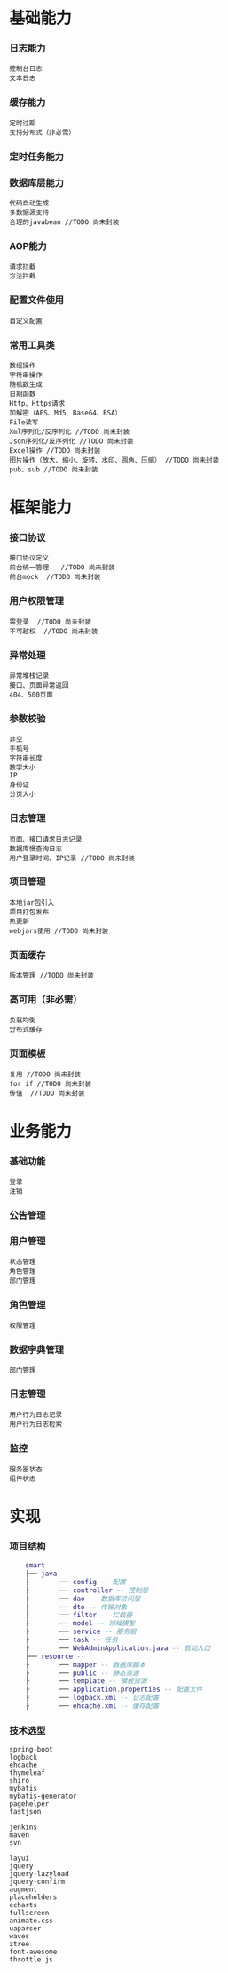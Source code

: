 # 基础能力
### 日志能力
    控制台日志
    文本日志
### 缓存能力
    定时过期
    支持分布式（非必需）
### 定时任务能力
### 数据库层能力
    代码自动生成
    多数据源支持
    合理的javabean //TODO 尚未封装
### AOP能力
    请求拦截 
    方法拦截 
### 配置文件使用
    自定义配置
### 常用工具类
    数组操作 
    字符串操作 
    随机数生成 
    日期函数
    Http、Https请求
    加解密（AES、Md5、Base64、RSA） 
    File读写
    Xml序列化/反序列化 //TODO 尚未封装
    Json序列化/反序列化 //TODO 尚未封装
    Excel操作 //TODO 尚未封装
    图片操作（放大、缩小、旋转、水印、圆角、压缩） //TODO 尚未封装
    pub、sub //TODO 尚未封装


# 框架能力
### 接口协议
    接口协议定义
    前台统一管理   //TODO 尚未封装
    前台mock  //TODO 尚未封装
### 用户权限管理
    需登录  //TODO 尚未封装
    不可越权  //TODO 尚未封装
### 异常处理
    异常堆栈记录
    接口、页面异常返回
    404、500页面
### 参数校验
    非空
    手机号
    字符串长度
    数字大小
    IP
    身份证
    分页大小
### 日志管理
    页面、接口请求日志记录
    数据库慢查询日志
    用户登录时间、IP记录 //TODO 尚未封装
### 项目管理
    本地jar包引入
    项目打包发布
    热更新
    webjars使用 //TODO 尚未封装
### 页面缓存
    版本管理 //TODO 尚未封装
### 高可用（非必需）
    负载均衡
    分布式缓存
### 页面模板
    复用 //TODO 尚未封装
    for if //TODO 尚未封装
    传值  //TODO 尚未封装

# 业务能力
### 基础功能
    登录
    注销
### 公告管理
### 用户管理
    状态管理
    角色管理
    部门管理
### 角色管理
    权限管理
### 数据字典管理
    部门管理
### 日志管理
    用户行为日志记录
    用户行为日志检索
### 监控
    服务器状态
    组件状态
    
    
# 实现
### 项目结构
``` lua
    smart
    ├── java --
    ├       ├── config -- 配置
    ├       ├── controller -- 控制层
    ├       ├── dao -- 数据库访问层
    ├       ├── dto -- 传输对象
    ├       ├── filter -- 拦截器
    ├       ├── model -- 领域模型
    ├       ├── service -- 服务层
    ├       ├── task -- 任务
    ├       ├── WebAdminApplication.java -- 启动入口
    ├── resource --
    ├       ├── mapper -- 数据库脚本
    ├       ├── public -- 静态资源
    ├       ├── template -- 模板资源
    ├       ├── application.properties -- 配置文件
    ├       ├── logback.xml -- 日志配置
    ├       ├── ehcache.xml -- 缓存配置
```
### 技术选型
    spring-boot
    logback
    ehcache
    thymeleaf
    shiro
    mybatis
    mybatis-generator
    pagehelper
    fastjson
    
    jenkins
    maven
    svn

    layui
    jquery
    jquery-lazyload
    jquery-confirm
    augment
    placeholders
    echarts
    fullscreen
    animate.css
    uaparser 
    waves
    ztree
    font-awesome
    throttle.js